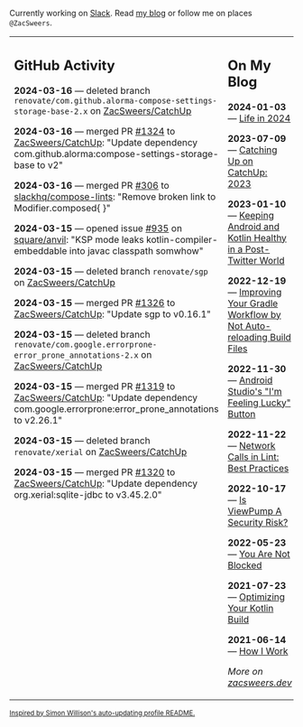 Currently working on [Slack](https://slack.com/). Read [my blog](https://zacsweers.dev/) or follow me on places `@ZacSweers`.

<table><tr><td valign="top" width="60%">

## GitHub Activity
<!-- githubActivity starts -->
**2024-03-16** — deleted branch `renovate/com.github.alorma-compose-settings-storage-base-2.x` on [ZacSweers/CatchUp](https://github.com/ZacSweers/CatchUp)

**2024-03-16** — merged PR [#1324](https://github.com/ZacSweers/CatchUp/pull/1324) to [ZacSweers/CatchUp](https://github.com/ZacSweers/CatchUp): "Update dependency com.github.alorma:compose-settings-storage-base to v2"

**2024-03-16** — merged PR [#306](https://github.com/slackhq/compose-lints/pull/306) to [slackhq/compose-lints](https://github.com/slackhq/compose-lints): "Remove broken link to Modifier.composed{ }"

**2024-03-15** — opened issue [#935](https://github.com/square/anvil/issues/935) on [square/anvil](https://github.com/square/anvil): "KSP mode leaks kotlin-compiler-embeddable into javac classpath somwhow"

**2024-03-15** — deleted branch `renovate/sgp` on [ZacSweers/CatchUp](https://github.com/ZacSweers/CatchUp)

**2024-03-15** — merged PR [#1326](https://github.com/ZacSweers/CatchUp/pull/1326) to [ZacSweers/CatchUp](https://github.com/ZacSweers/CatchUp): "Update sgp to v0.16.1"

**2024-03-15** — deleted branch `renovate/com.google.errorprone-error_prone_annotations-2.x` on [ZacSweers/CatchUp](https://github.com/ZacSweers/CatchUp)

**2024-03-15** — merged PR [#1319](https://github.com/ZacSweers/CatchUp/pull/1319) to [ZacSweers/CatchUp](https://github.com/ZacSweers/CatchUp): "Update dependency com.google.errorprone:error_prone_annotations to v2.26.1"

**2024-03-15** — deleted branch `renovate/xerial` on [ZacSweers/CatchUp](https://github.com/ZacSweers/CatchUp)

**2024-03-15** — merged PR [#1320](https://github.com/ZacSweers/CatchUp/pull/1320) to [ZacSweers/CatchUp](https://github.com/ZacSweers/CatchUp): "Update dependency org.xerial:sqlite-jdbc to v3.45.2.0"
<!-- githubActivity ends -->
</td><td valign="top" width="40%">

## On My Blog
<!-- blog starts -->
**2024-01-03** — [Life in 2024](https://www.zacsweers.dev/life-in-2024/)

**2023-07-09** — [Catching Up on CatchUp: 2023](https://www.zacsweers.dev/catching-up-on-catchup-2023/)

**2023-01-10** — [Keeping Android and Kotlin Healthy in a Post-Twitter World](https://www.zacsweers.dev/keeping-android-healthy/)

**2022-12-19** — [Improving Your Gradle Workflow by Not Auto-reloading Build Files](https://www.zacsweers.dev/improving-your-workflow-by-not-auto-reloading-build-files/)

**2022-11-30** — [Android Studio's "I'm Feeling Lucky" Button](https://www.zacsweers.dev/android-studios-im-feeling-lucky-button/)

**2022-11-22** — [Network Calls in Lint: Best Practices](https://www.zacsweers.dev/network-calls-in-lint-best-practices/)

**2022-10-17** — [Is ViewPump A Security Risk?](https://www.zacsweers.dev/is-viewpump-a-security-risk/)

**2022-05-23** — [You Are Not Blocked](https://www.zacsweers.dev/you-are-not-blocked/)

**2021-07-23** — [Optimizing Your Kotlin Build](https://www.zacsweers.dev/optimizing-your-kotlin-build/)

**2021-06-14** — [How I Work](https://www.zacsweers.dev/how-i-work/)
<!-- blog ends -->
_More on [zacsweers.dev](https://zacsweers.dev/)_
</td></tr></table>

<sub><a href="https://simonwillison.net/2020/Jul/10/self-updating-profile-readme/">Inspired by Simon Willison's auto-updating profile README.</a></sub>